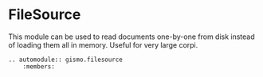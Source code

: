 # FileSource

This module can be used to read documents one-by-one from disk instead of loading them all in memory. 
Useful for very large corpi.

```{eval-rst}
.. automodule:: gismo.filesource
    :members:

```
